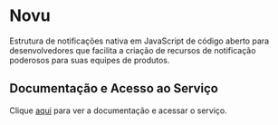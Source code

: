 # Novu

Estrutura de notificações nativa em JavaScript de código aberto para desenvolvedores que facilita a criação de recursos de notificação poderosos para suas equipes de produtos.

## Documentação e Acesso ao Serviço

Clique [aqui](https://novu.co) para ver a documentação e acessar o serviço.